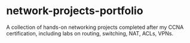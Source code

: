 # network-projects-portfolio
A collection of hands-on networking projects completed after my CCNA certification, including labs on routing, switching, NAT, ACLs, VPNs.
